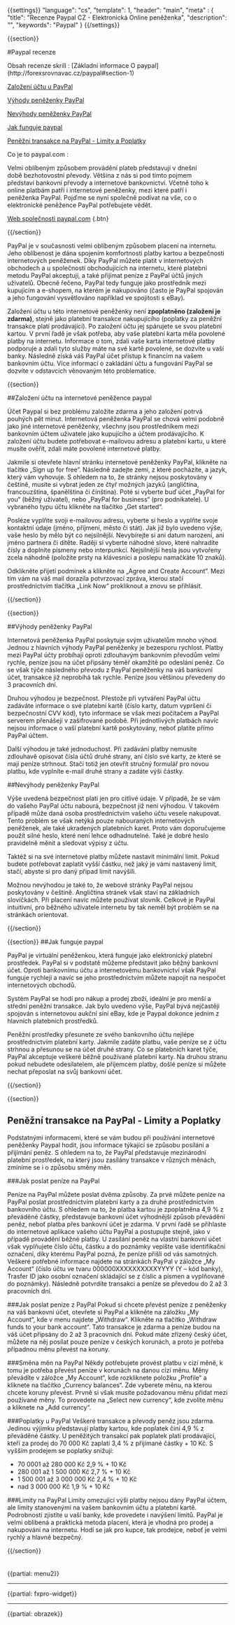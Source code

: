 {{settings}}
  "language": "cs",
  "template": 1,
  "header": "main",
  "meta" : {
    "title": "Recenze Paypal CZ - Elektronická Online peněženka",
    "description": "",
    "keywords": "Paypal"
  }
{{/settings}}
<div itemprop="review" itemscope itemtype="http://schema.org/Review">

<span itemprop="reviewRating" itemscope itemtype="http://schema.org/Rating">
  <meta itemprop="worstRating" content="1"/>
  <meta itemprop="ratingValue" content="90"/>
  <meta itemprop="bestRating" content="100"/>
</span>
<meta itemprop="itemreviewed" content="Skrill">
<meta itemprop="author" content="ForexSrovnávač.cz">


<div class="row">
<div class="col-md-9" role="main" markdown="1">

{{section}}

#Paypal recenze 

<div class="row" style="width:92%">
  <div class="col-md-6" markdown="1">
Obsah recenze skrill
:    
[Základní informace O paypal](http://forexsrovnavac.cz/paypal#section-1) 
 
[Založení účtu u PayPal](http://forexsrovnavac.cz/paypal#section-2)  

[Výhody peněženky PayPal](http://forexsrovnavac.cz/paypal#section-3) 

[Nevýhody peněženky PayPal](http://forexsrovnavac.cz/paypal#section-4) 

[Jak funguje paypal](http://forexsrovnavac.cz/paypal#section-5) 

[Peněžní transakce na PayPal - Limity a Poplatky](http://forexsrovnavac.cz/paypal#section-6)


</div>
  <div class="col-md-6" markdown="1">

Co je to paypal.com
:    

Velmi oblíbeným způsobem provádění plateb představují v dnešní době bezhotovostní převody. Většina z nás si pod tímto pojmem představí bankovní převody a internetové bankovnictví. Včetně toho k online platbám patří i internetové peněženky, mezi které patří i peněženka PayPal. Pojďme se nyní společně podívat na vše, co o elektronické peněžence PayPal potřebujete vědět.

[Web společnosti paypal.com]( https://www.paypal.com) {.btn}


</div>
</div>
{{/section}}

PayPal je v současnosti velmi oblíbeným způsobem placení na internetu. Jeho oblíbenost je dána spojením komfortnosti platby kartou a bezpečnosti internetových peněženek. Díky PayPal můžete platit v internetových obchodech a u společností obchodujících na internetu, které platební metodu PayPal akceptují, a také přijímat peníze z PayPal účtů jiných uživatelů. Obecně řečeno, PayPal tedy funguje jako prostředník mezi kupujícím a e-shopem, na kterém je nakupováno (často je PayPal spojován a jeho fungování vysvětlováno například ve spojitosti s eBay).

Založení účtu u této internetové peněženky není **zpoplatněno (založení je zdarma)**, stejně jako platební transakce nakupujícího (poplatky za peněžní transakce platí prodávající). Po založení účtu jej spárujete se svou platební kartou. V první řadě je však potřeba, aby vaše platební karta měla povolené platby na internetu. Informace o tom, zdali vaše karta internetové platby podporuje a zdali tyto služby máte na své kartě povolené, se dozvíte u vaší banky. Následně získá váš PayPal účet přístup k financím na vašem bankovním účtu. Více informací o zakládání účtu a fungování PayPal se dozvíte v odstavcích věnovaným této problematice.


{{section}}

##Založení účtu na internetové peněžence paypal


Účet Paypal si bez problému založíte zdarma a jeho založení potrvá pouhých pět minut. Internetová peněženka PayPal se chová velmi podobně jako jiné internetové peněženky, všechny jsou prostředníkem mezi bankovním účtem uživatele jako kupujícího a účtem prodávajícího. K založení účtu budete potřebovat e-mailovou adresu a platební kartu, u které musíte ověřit, zdali máte povolené internetové platby.

Jakmile si otevřete hlavní stránku internetové peněženky PayPal, klikněte na tlačítko „Sign up for free“. Následně zadejte zemi, z které pocházíte, a jazyk, který vám vyhovuje. S ohledem na to, že stránky nejsou poskytovány v češtině, musíte si vybrat jeden ze čtyř možných jazyků (angličtina, francouzština, španělština či čínština).  Poté si vyberte buď účet „PayPal for you“ (běžný uživatel), nebo „PayPal for business“ (pro podnikatele). U vybraného typu účtu klikněte na tlačítko „Get started“.

Posléze vyplňte svoji e-mailovou adresu, vyberte si heslo a vyplňte svoje kontaktní údaje (jméno, příjmení, město či stát). Jak již bylo uvedeno výše, vaše heslo by mělo být co nejsilnější. Nevybírejte si ani datum narození, ani jméno partnera či dítěte. Raději si vyberte náhodné slovo, které nahradíte čísly a doplníte písmeny nebo interpunkcí. Nejsilnější hesla jsou vytvořeny zcela náhodně (položíte prsty na klávesnici a poslepu namačkáte 10 znaků).

Odklikněte přijetí podmínek a klikněte na „Agree and Create Account“. Mezi tím vám na váš mail dorazila potvrzovací zpráva, kterou stačí prostřednictvím tlačítka „Link Now“ prokliknout a znovu se přihlásit.

{{/section}}


{{section}}

##Výhody peněženky PayPal

Internetová peněženka PayPal poskytuje svým uživatelům mnoho výhod. Jednou z hlavních výhody PayPal peněženky je bezesporu rychlost. Platby mezi PayPal účty probíhají oproti zdlouhavým bankovním převodům velmi rychle, peníze jsou na účet připsány téměř okamžitě po odeslání peněz. Co se však týče následného převodu z PayPal peněženky na váš bankovní účet, transakce již neprobíhá tak rychle. Peníze jsou většinou převedeny do 3 pracovních dní.

Druhou výhodou je bezpečnost. Přestože při vytváření PayPal účtu zadáváte informace o své platební kartě (číslo karty, datum vypršení či bezpečnostní CVV kód), tyto informace se však mezi počítačem a PayPal serverem přenášejí v zašifrované podobě. Při jednotlivých platbách navíc nejsou informace o vaší platební kartě poskytovány, neboť platíte přímo PayPal účtem. 

Další výhodou je také jednoduchost. Při zadávání platby nemusíte zdlouhavě opisovat čísla účtů druhé strany, ani číslo své karty, ze které se mají peníze strhnout. Stačí totiž jen otevřít stručný formulář pro novou platbu, kde vyplníte e-mail druhé strany a zadáte výši částky.


##Nevýhody peněženky PayPal

Výše uvedená bezpečnost platí jen pro citlivé údaje. V případě, že se vám do vašeho PayPal účtu nabourá, bezpečnost již není výhodou. V takovém případě může daná osoba prostřednictvím vašeho účtu vesele nakupovat. Tento problém se však netýká pouze nabouraných internetových peněženek, ale také ukradených platebních karet. Proto vám doporučujeme použít silné heslo, které není lehce odhadnutelné. Také je dobré heslo pravidelně měnit a sledovat výpisy z účtu.

Taktéž si na své internetové platby můžete nastavit minimální limit. Pokud budete potřebovat zaplatit vyšší částku, než jaký je vámi nastavený limit, stačí, abyste si pro daný případ limit navýšili.

Možnou nevýhodou je také to, že webové stránky PayPal nejsou poskytovány v češtině. Angličtina stránek však staví na základních slovíčkách. Při placení navíc můžete používat slovník. Celkově je PayPal intuitivní, pro běžného uživatele internetu by tak neměl být problém se na stránkách orientovat.

{{/section}}






{{section}}
##Jak funguje paypal

PayPal je virtuální peněženkou, která funguje jako elektronický platební prostředek. PayPal si v podstatě můžeme představit jako běžný bankovní účet. Oproti bankovnímu účtu a internetovému bankovnictví však PayPal funguje rychleji a navíc se jeho prostřednictvím můžete napojit na nespočet internetových obchodů.

Systém PayPal se hodí pro nákup a prodej zboží, ideální je pro menší a střední peněžní transakce. Jak bylo uvedeno výše, PayPal bývá nejčastěji spojován s internetovou aukční síní eBay, kde je Paypal dokonce jedním z hlavních platebních prostředků.

Peněžní prostředky přesunete ze svého bankovního účtu nejlépe prostřednictvím platební karty. Jakmile zadáte platbu, vaše peníze se z účtu strhnou a přesunou se na účet druhé strany. Co se platebních karet týče, PayPal akceptuje veškeré běžně používané platební karty. Na druhou stranu pokud nebudete odesílatelem, ale příjemcem platby, došlé peníze si můžete nechat přeposlat na svůj bankovní účet.

{{/section}}

{{section}}
## Peněžní transakce na PayPal - Limity a Poplatky

Podstatnými informacemi, které se vám budou při používání internetové peněženky Paypal hodit, jsou informace týkající se způsobu posílání a přijímání peněz. S ohledem na to, že PayPal představuje mezinárodní platební prostředek, na který jsou zasílány transakce v různých měnách, zmíníme se i o způsobu směny měn.

###Jak poslat peníze na PayPal

Peníze na PayPal můžete poslat dvěma způsoby. Za prvé můžete peníze na PayPal poslat prostřednictvím platební karty a za druhé prostřednictvím bankovního účtu. S ohledem na to, že platba kartou je zpoplatněna 4,9 % z převáděné částky, představuje bankovní účet výhodnější způsob převádění peněz, neboť platba přes bankovní účet je zdarma.
V první řadě se přihlaste do internetové aplikace vašeho účtu PayPal a postupujte stejně, jako v případě provádění běžné platby. U zasílání peněz na vlastní bankovní účet však vyplňujete číslo účtu, částku a do poznámky vepište vaše identifikační označení, díky kterému PayPal pozná, že peníze přišli od vás samotných. Veškeré potřebné informace najdete na stránkách PayPal v záložce „My Account“ (číslo účtu ve tvaru 000000XXXXXXXXXXYYYY (Y – kód banky), Trasfer ID jako osobní označení skládající se z číslic a písmen a vyplňované do poznámky). Následně potvrdíte transakci a peníze se převedou do 2 až 3 pracovních dní.

###Jak poslat peníze z PayPal
Pokud si chcete převést peníze z peněženky na váš bankovní účet, otevřete si PayPal a klikněte na záložku „My Account“, kde v menu najdete „Withdraw“. Klikněte na tlačítko „Withdraw funds to your bank account“. Tato transakce je zdarma a peníze budou na váš účet připsány do 2 až 3 pracovních dní. Pokud máte zřízený český účet, můžete na něj posílat pouze peníze v českých korunách, a proto je potřeba případnou měnu převést na koruny.

###Směna měn na PayPal
Někdy potřebujete provést platbu v cizí měně, k tomu je potřeba převést peníze v korunách na danou cizí měnu. Měny převádíte v záložce „My Account“, kde rozkliknete položku „Profile“ a kliknete na tlačítko „Currency balances“. Zde vyberete měnu, na kterou chcete koruny převést. Prvně si však musíte požadovanou měnu přidat mezi používané měny. To provedete na „Select new currency“, kde zvolíte měnu a kliknete na „Add currency“.

###Poplatky u PayPal
Veškeré transakce a převody peněz jsou zdarma. Jedinou výjimku představují platby kartou, kde poplatek činí 4,9 % z převáděné částky. U peněžitých transakcí pak poplatek platí prodávající, kteří za prodej do 70 000 Kč zaplatí 3,4 % z přijímané částky + 10 Kč. S vyšším prodejem se poplatky snižují:
-	70 0001 až 280 000 Kč 2,9 % + 10 Kč
-	280 001 až 1 500 000 Kč 2,7 % + 10 Kč
-	1 500 001 až 3 000 000 Kč 2,4 % + 10 Kč
-	nad 3 000 000 Kč 1,9 % + 10 Kč

###Limity na PayPal
Limity omezující výši platby nejsou dány PayPal účtem, ale limity stanovenými na vašem bankovním účtu a platební kartě. Podrobnosti zjistíte u vaší banky, kde provedete i navýšení limitů.
PayPal je velmi oblíbená a praktická metoda placení, která je vhodná pro prodej a nakupování na internetu. Hodí se jak pro kupce, tak prodejce, neboť je velmi rychlý a hlavně bezpečný.


{{/section}}




</div>
<div class="col-md-3" markdown="1">
<div class="well" markdown="1" style="margin-top: 2.5em">

{{partial: menu2}}

</div>


- - -

{{partial: fxpro-widget}}

- - -
{{partial: obrazek}}


</div>
</div>


</div><!-- /itemreview -->